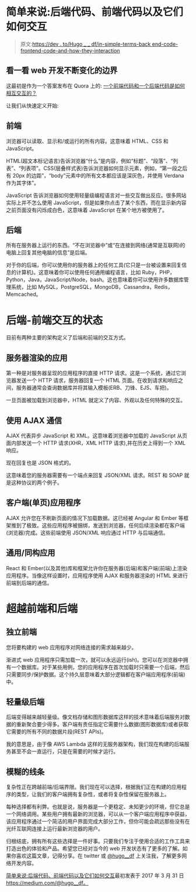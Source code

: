 # 简单来说:后端代码、前端代码以及它们如何交互

> 原文:[https://dev . to/Hugo _ _ df/in-simple-terms-back end-code-frontend-code-and-how-they-interaction](https://dev.to/hugo__df/in-simple-terms-backend-code-frontend-code-and-how-they-interact)

## 看一看 web 开发不断变化的边界

这最初是作为一个答案发布在 Quora 上的:
[一个前端代码和一个后端代码是如何相互交互的？](https://www.quora.com/How-does-a-frontend-code-and-a-backend-code-interact-with-each-other/)

让我们从快速定义开始:

## [](#frontend)前端

浏览器可以读取、显示和/或运行的所有内容。这意味着 HTML、CSS 和 JavaScript。

HTML(超文本标记语言)告诉浏览器“什么”是内容，例如“标题”、“段落”、“列表”、“列表项”。CSS(层叠样式表)告诉浏览器如何显示元素，例如，“第一段之后有 20px 的边距”，“body”元素中的所有文本都应该是深灰色，并使用 Verdana 作为其字体”。

JavaScript 告诉浏览器如何使用轻量级编程语言对一些交互做出反应。很多网站实际上并不怎么使用 JavaScript，但是如果你点击了某个东西，而在显示新内容之前页面没有闪烁成白色，这意味着 JavaScript 在某个地方被使用了。

## [](#backend)后端

所有在服务器上运行的东西。“不在浏览器中”或“在连接到网络(通常是互联网)的电脑上回复其他电脑的信息”是后端。

对于你的后端，你可以使用你的服务器上的任何工具(它只是一台被设置来回复信息的计算机)。这意味着你可以使用任何通用编程语言，比如 Ruby，PHP，Python，Java，JavaScript/Node，bash。这也意味着你可以使用许多数据库管理系统，比如 MySQL，PostgreSQL，MongoDB，Cassandra，Redis，Memcached。

# [](#the-state-of-backendfrontend-interaction)后端-前端交互的状态

目前有两种主要的架构定义了后端和前端的交互方式。

## [](#serverrendered-apps)服务器渲染的应用

第一种是对服务器呈现的应用程序的直接 HTTP 请求。这是一个系统，通过它浏览器发送一个 HTTP 请求，服务器回复一个 HTML 页面。在收到请求和响应之间，服务器通常会查询数据库并将其输入模板(ERB、刀锋、EJS、车把)。

一旦页面被加载到浏览器中，HTML 就定义了内容、外观以及任何特殊的交互。

## [](#communication-using%C3%A2-ajax)使用 AJAX 通信

AJAX 代表异步 JavaScript 和 XML。这意味着浏览器中加载的 JavaScript 从页面内部发送一个 HTTP 请求(XHR，XML HTTP 请求),并在历史上得到一个 XML 响应。

现在回复也是 JSON 格式的。

这意味着您的服务器需要有一个端点来回复 JSON/XML 请求。REST 和 SOAP 就是这种协议的两个例子。

## [](#clientside-single-page-applications)客户端(单页)应用程序

AJAX 允许您在不刷新页面的情况下加载数据。这已经被 Angular 和 Ember 等框架推到了极致。这些应用程序被捆绑，发送到浏览器，任何后续渲染都在客户端(浏览器)完成。这些前端使用 JSON/XML 响应通过 HTTP 与后端通信。

## [](#universalisomorphic-applications)通用/同构应用

React 和 Ember(以及其他)库和框架允许你在服务器(后端)和客户端(前端)上渲染应用程序。当像这样设置时，应用程序使用 AJAX 和服务器渲染的 HTML 来进行前端到后端的通信。

# [](#beyond-frontend-and%C3%A2-backend)超越前端和后端

## [](#standalone-frontends)独立前端

您将要构建的 web 应用程序对网络连接的需求越来越少。

渐进式 web 应用程序只需加载一次，就可以永远运行(ish)。您可以在浏览器中拥有一个数据库。对于某些用例，您的应用程序在首次加载时只需要一个后端，然后只需要同步/保护数据。这个持久层意味着大部分逻辑都在客户端应用程序(前端)中。

## [](#lightweight-backends)轻量级后端

后端变得越来越轻量级。像文档存储和图形数据库这样的技术意味着后端服务对数据的重新聚合要少得多。客户端有责任指定它需要什么数据(图形数据库)或者获取它需要的所有不同的数据片段(REST APIs)。

我的意思是，由于像 AWS Lambda 这样的无服务器架构，我们现在构建的后端服务甚至不会一直运行，只是在需要的时候才运行。

## [](#blurred-lines)模糊的线条

复杂性正在跨越前端/后端界限。我们现在可以选择，根据我们正在构建的应用程序的类型，让我们的客户端拥有复杂性，或者将复杂性保留在服务器上。

每种选择都有利弊。也就是说，服务器是一个更稳定、未知更少的环境，但它总是一个网络调用。某些用户拥有最新的浏览器，可以从一个客户端应用程序中获益，该应用程序通过一个简洁的用户界面完成大部分工作，但你可能会疏远那些没有在光纤互联网连接上运行最新浏览器的用户。

归根结底，拥有所有这些选择是一件好事。只要我们专注于使用合适的工作工具来打造出色的体验和产品。希望您已经对当今的 web 开发状态有了更多的了解。如果你喜欢这篇文章，记得分享。在 twitter 或 [@hugo__df](https://twitter.com/hugo__df) 上关注我，了解更多网络开发内容。

[简单来说:后端代码、前端代码以及它们如何交互](https://hackernoon.com/in-simple-terms-backend-code-frontend-code-and-how-they-interact-2485c5a1bbd2)最初发表于 2017 年 3 月 31 日 https://medium.com/@hugo__df。
